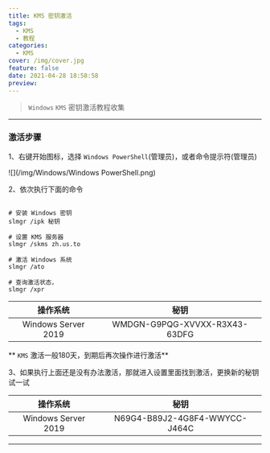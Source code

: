 ```yaml
---
title: KMS 密钥激活
tags:
  - KMS
  - 教程
categories:
  - KMS
cover: /img/cover.jpg
feature: false
date: 2021-04-28 18:58:58
preview:
---
```


> `Windows` `KMS` 密钥激活教程收集

<!--more-->

-------

### 激活步骤

1、右键开始图标，选择 `Windows PowerShell`(管理员)，或者命令提示符(管理员)

![](/img/Windows/Windows PowerShell.png)

2、依次执行下面的命令

```shell

# 安装 Windows 密钥
slmgr /ipk 秘钥

# 设置 KMS 服务器
slmgr /skms zh.us.to

# 激活 Windows 系统
slmgr /ato

# 查询激活状态，
slmgr /xpr

```

| 操作系统 | 秘钥 |
|:-------:|:-------:|
| Windows Server 2019 | WMDGN-G9PQG-XVVXX-R3X43-63DFG |

** `KMS` 激活一般180天，到期后再次操作进行激活**

3、如果执行上面还是没有办法激活，那就进入设置里面找到激活，更换新的秘钥试一试

| 操作系统 | 秘钥 |
|:-------:|:-------:|
| Windows Server 2019 | N69G4-B89J2-4G8F4-WWYCC-J464C |

-------